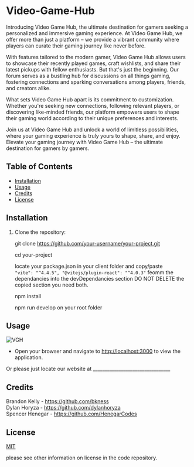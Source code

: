 
# Video-Game-Hub

Introducing Video Game Hub, the ultimate destination for gamers seeking a personalized and immersive gaming experience. At Video Game Hub, we offer more than just a platform – we provide a vibrant community where players can curate their gaming journey like never before.

With features tailored to the modern gamer, Video Game Hub allows users to showcase their recently played games, craft wishlists, and share their latest pickups with fellow enthusiasts. But that's just the beginning. Our forum serves as a bustling hub for discussions on all things gaming, fostering connections and sparking conversations among players, friends, and creators alike.

What sets Video Game Hub apart is its commitment to customization. Whether you're seeking new connections, following relevant players, or discovering like-minded friends, our platform empowers users to shape their gaming world according to their unique preferences and interests.

Join us at Video Game Hub and unlock a world of limitless possibilities, where your gaming experience is truly yours to shape, share, and enjoy. Elevate your gaming journey with Video Game Hub – the ultimate destination for gamers by gamers.


## Table of Contents

- [Installation](#installation)
- [Usage](#usage)
- [Credits](#credits)
- [License](#license)

## Installation


1. Clone the repository:

   git clone https://github.com/your-username/your-project.git

   cd your-project

   locate your package.json in your client folder and copy/paste `    "vite": "^4.4.5",
    "@vitejs/plugin-react": "^4.0.3"` feomm the dependancies into the devDependancies section DO NOT DELETE the copied section you need both.

   npm install

   npm run develop on your root folder

## Usage

![VGH](https://github.com/dylanhoryza/video-game-hub/assets/78831747/73f1316d-8bda-4979-b499-aa4cfed6a0ef)

- Open your browser and navigate to [http://localhost:3000](http://localhost:3000) to view the application.

Or please just locate our website at _________________________________

## Credits
Brandon Kelly - https://github.com/bkness \
Dylan Horyza - https://github.com/dylanhoryza \
Spencer Henegar - https://github.com/HenegarCodes

## License

[MIT](https://choosealicense.com/licenses/mit/)

please see other information on license in the code repository.


